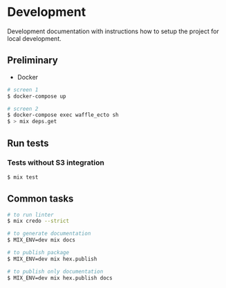 # Development

Development documentation with instructions how to setup the project for local development.

## Preliminary

* Docker

```sh
# screen 1
$ docker-compose up

# screen 2
$ docker-compose exec waffle_ecto sh
$ > mix deps.get
```

## Run tests

### Tests without S3 integration
```sh
$ mix test
```

## Common tasks

```sh
# to run linter
$ mix credo --strict

# to generate documentation
$ MIX_ENV=dev mix docs

# to publish package
$ MIX_ENV=dev mix hex.publish

# to publish only documentation
$ MIX_ENV=dev mix hex.publish docs
```
